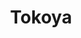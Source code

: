 ---
title: Tokoya
category: paintings
series: place
year: 2012
image: tokoya.jpg
size: 
materials: oil on canvas
---